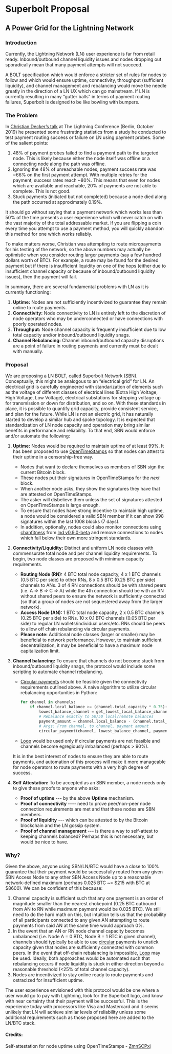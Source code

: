# Superbolt Proposal

## A Power Grid for the Lightning Network

### Introduction

Currently, the Lightning Network (LN) user experience is far from retail ready. Inbound/outbound channel liquidity issues and nodes dropping out sporadically mean that many payment attempts will not succeed.

A BOLT specification which would enforce a stricter set of rules for nodes to follow and which would ensure uptime, connectivity, throughput (sufficient liquidity), and channel management and rebalancing would move the needle greatly in the direction of a LN UX which can go mainstream. If LN is currently resulting in many “gutter balls” in terms of payment routing failures, Superbolt is designed to be like bowling with bumpers.

### The Problem

In [Christian Decker’s talk](https://www.youtube.com/watch?time_continue=1&v=HtU7ZlxvLL4&feature=emb_logo) at The Lightning Conference (Berlin, October 2019) he presented some frustrating statistics from a study he conducted to test payment routing success or failure on LN using payment probes. Some of the salient points:

1. 48% of payment probes failed to find a payment path to the targeted node. This is likely because either the node itself was offline or a connecting node along the path was offline.
2. Ignoring the 48% of unreachable nodes, payment success rate was ~66% on the first payment attempt. With multiple retries for the payment, success rates reach ~80%. This means that even for nodes which are available and reachable, 20% of payments are not able to complete. This is not good.
3. Stuck payments (initiated but not completed) because a node died along the path occurred at approximately 0.19%.

It should go without saying that a payment network which works less than 50% of the time presents a user experience which will never catch on with the vast majority of the total addressable market. If you are flipping a coin every time you attempt to use a payment method, you will quickly abandon this method for one which works reliably.

To make matters worse, Christian was attempting to route micropayments for his testing of the network, so the above numbers may actually be optimistic when you consider routing larger payments (say a few hundred dollars worth of BTC). For example, a route may be found for the desired payment but if there is insufficient liquidity on one of the hops (either due to insufficient channel capacity or because of inbound/outbound liquidity issues), then the payment will fail.

In summary, there are several fundamental problems with LN as it is currently functioning:

1. **Uptime:** Nodes are not sufficiently incentivized to guarantee they remain online to route payments.
2. **Connectivity:** Node connectivity to LN is entirely left to the discretion of node operators who may be underconnected or have connections with poorly operated nodes.
3. **Throughput:** Node channel capacity is frequently insufficient due to low total capacity and/or inbound/outbound liquidity snags.
4. **Channel Rebalancing:** Channel inbound/outbound capacity disruptions are a point of failure in routing payments and currently must be dealt with manually.

### Proposal

We are proposing a LN BOLT, called Superbolt Network (SBN). Conceptually, this might be analogous to an “electrical grid” for LN. An electrical grid is carefully engineered with standarization of elements such as the voltage of different classes of electrical lines (Extra High Voltage, High Voltage, Low Voltage), electrical substations for stepping voltage up for transmission or down for distribution, and so on. With these standards in place, it is possible to quantify grid capacity, provide consistent service, and plan for the future. While LN is not an electric grid, it has naturally started to develop a similar hub and spoke topology. It is expected that standardization of LN node capacity and operation may bring similar benefits in performance and reliability. To that end, SBN would enforce and/or automate the following:

1. **Uptime:** Nodes would be required to maintain uptime of at least 99%. It has been proposed to use [OpenTimeStamps](https://opentimestamps.org/) so that nodes can attest to their uptime in a censorship-free way.
   - Nodes that want to declare themselves as members of SBN sign the current Bitcoin block.
   - These nodes put their signatures in OpenTimeStamps for the _next_ block.
   - When another node asks, they show the signatures they have that are attested on OpenTimeStamps.
   - The asker will disbelieve them unless the set of signatures attested on OpenTimeStamps is large enough.
   - To ensure that nodes have strong incentive to maintain high uptime, a node would be considered a valid SBN member if it can show 998 signatures within the last 1008 blocks (7 days).
   - In addition, optionally, nodes could also monitor connections using [chanfitness](https://github.com/lightningnetwork/lnd/pull/3332) from [lnd v0.9.0-beta](https://blog.lightning.engineering/announcement/2020/01/22/lnd-v0.9.html) and remove connections to nodes which fall below their own more stringent standards.
2. **Connectivity/Liquidity:** Distinct and uniform LN node classes with commensurate total node and per channel liquidity requirements. To begin, two node classes are proposed with minimum capacity requirements.
   - **Routing Node (RN):** 4 BTC total node capacity, 4 x 1 BTC channels (0.5 BTC per side) to other RNs, 8 x 0.5 BTC (0.25 BTC per side) channels to ANs. 3 of 4 RN connections should be with shared peers (i.e. A => B => C => A) while the 4th connection should be with an RN without shared peers to ensure the network is sufficiently connected (so that a group of nodes are not sequestered away from the larger network).
   - **Access Node (AN):** 1 BTC total node capacity, 2 x 0.5 BTC channels (0.25 BTC per side) to RNs. 10 x 0.1 BTC channels (0.05 BTC per side) to regular LN wallets/individual users/etc. RNs should be peers to allow off chain rebalancing via circular payments.
   - **Please note:** Additional node classes (larger or smaller) may be beneficial to network performance. However, to maintain sufficient decentralization, it may be beneficial to have a maximum node capitalization limit.
3. **Channel balancing:** To ensure that channels do not become stuck from inbound/outbound liquidity snags, the protocol would include some scripting to automate channel rebalancing.

   - [Circular payments](https://github.com/lightningnetwork/lnd/pull/3736) should be feasible given the connectivity requirements outlined above. A naive algorithm to utilize circular rebalancing opportunities in Python:
     ```python
     for channel in channels:
         if channel.local_balance >= (channel.total_capacity * 0.75):
             lowest_balance_channel = get_lowest_local_balance_channel()
             # Rebalance exactly to 50/50 local/remote balances
             payment_amount = channel.local_balance - (channel.total_capacity * 0.5)
             # Args: From channel, to channel, payment amount
             circular_payment(channel, lowest_balance_channel, payment_amount)
     ```
   - [Loop](https://github.com/lightninglabs/loop) would be used only if circular payments are not feasible and channels become egregiously imbalanced (perhaps > 90%).

   It is in the best interest of nodes to ensure they are able to route payments, and automation of this process will make it more manageable for node operators to route payments with a very high degree of success.

4. **Self Attestation:** To be accepted as an SBN member, a node needs only to give these proofs to anyone who asks:
   - **Proof of uptime** --- by the above **Uptime** mechanism.
   - **Proof of connectivity** ---- need to prove peer/non-peer node connection requirements are met and that these nodes are SBN members.
   - **Proof of liquidity** --- which can be attested to by the Bitcoin blockchain and the LN gossip system.
   - **Proof of channel management** --- is there a way to self-attest to keeping channels balanced? Perhaps this is not necessary, but would be nice to have.

### Why?

Given the above, anyone using SBN/LN/BTC would have a close to 100% guarantee that their payment would be successfully routed from any given SBN Access Node to any other SBN Access Node up to a reasonable network-defined maximum (perhaps 0.025 BTC ~= $215 with BTC at $8600). We can be confident of this because:

1. Channel capacity is sufficient such that any one payment is an order of magnitude smaller than the nearest chokepoint (0.25 BTC outbound from AN to RN while maximum payment would be 0.025 BTC). We still need to do the hard math on this, but intuition tells us that the probability of all participants connected to any given AN attempting to route payments from said AN at the same time would approach 0%.
2. In the event that an AN or RN node channel capacity becomes unbalanced (i.e. Node A = 0 BTC, Node B = 1 BTC in given channel), channels should typically be able to use [circular](https://github.com/lightningnetwork/lnd/pull/3736) payments to unstick capacity given that nodes are sufficiently connected with common peers. In the event that off-chain rebalancing is impossible, [Loop](https://github.com/lightninglabs/loop) may be used. Ideally, both approaches would be automated such that rebalancing occurs if node liquidity is stuck in either direction beyond a reasonable threshold (<25% of total channel capacity).
3. Nodes are incentivized to stay online ready to route payments and ostracized for insufficient uptime.

The user experience envisioned with this protocol would be one where a user would go to pay with Lightning, look for the Superbolt logo, and know with near certainty that their payment will be successful. This is the experience today with processors like Visa and Mastercard and it seems unlikely that LN will achieve similar levels of reliability unless some additional requirements such as those proposed here are added to the LN/BTC stack.

#### Credits:

Self-attestation for node uptime using OpenTimeStamps - [ZmnSCPxj](https://zmnscpxj.github.io/index.html)
